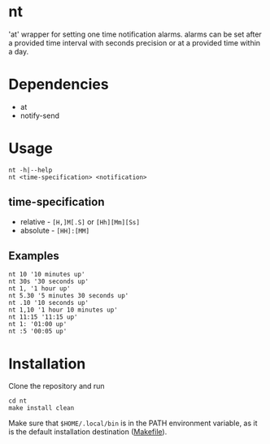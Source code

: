 # nt

'at' wrapper for setting one time notification alarms. alarms can be set after
a provided time interval with seconds precision or at a provided time within a
day.

# Dependencies

* at
* notify-send

# Usage

```
nt -h|--help
nt <time-specification> <notification>
```

## time-specification

* relative - `[H,]M[.S]` or `[Hh][Mm][Ss]`
* absolute - `[HH]:[MM]`

## Examples

```
nt 10 '10 minutes up'
nt 30s '30 seconds up'
nt 1, '1 hour up'
nt 5.30 '5 minutes 30 seconds up'
nt .10 '10 seconds up'
nt 1,10 '1 hour 10 minutes up'
nt 11:15 '11:15 up'
nt 1: '01:00 up'
nt :5 '00:05 up'
```

# Installation

Clone the repository and run
```
cd nt
make install clean
```
Make sure that `$HOME/.local/bin` is in the PATH environment variable, as it is
the default installation destination ([Makefile](Makefile)).
